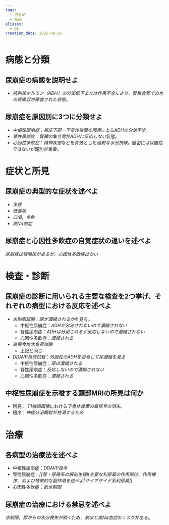 ```yaml
---
tags:
  - 内分泌
  - 疾患
aliases:
  - DI
creation_date: 2025-09-26
---
```

# 病態と分類
## 尿崩症の病態を説明せよ
- *抗利尿ホルモン（ADH）の分泌低下または作用不全により、腎集合管での水の再吸収が障害された状態。*

## 尿崩症を原因別に3つに分類せよ
- *中枢性尿崩症*：*視床下部・下垂体後葉の障害*による*ADHの分泌不全*。
- *腎性尿崩症*：*腎臓の集合管*が*ADHに反応しない*状態。
- *心因性多飲症*：*精神疾患*などを背景とした*過剰な水分摂取*。厳密には尿崩症ではないが鑑別が重要。

# 症状と所見
## 尿崩症の典型的な症状を述べよ
- *多尿*
- *低張尿*
- *口渇*、*多飲*
- *高Na血症*

## 尿崩症と心因性多飲症の自覚症状の違いを述べよ
*尿崩症は夜間尿があるが、心因性多飲症はない*

# 検査・診断
## 尿崩症の診断に用いられる主要な検査を2つ挙げ、それぞれの病型における反応を述べよ
- *水制限試験*：*尿が濃縮されるか*を見る。
	- 中枢性尿崩症：*ADHが分泌されないので濃縮されない*
	- 腎性尿崩症：*ADHは分泌されるが反応しないので濃縮されない*
	- 心因性多飲症：*濃縮される*
- *高張食塩水負荷試験*
	- 上記と同じ
- *DDAVP負荷試験*：*外因性のADHを投与して尿濃縮を見る*
	- 中枢性尿崩症：*尿は濃縮される*
	- 腎性尿崩症：*反応しないので濃縮されない*
	- 心因性多飲症：*濃縮される*

## 中枢性尿崩症を示唆する頭部MRIの所見は何か
- 所見： *T1強調画像*における*下垂体後葉の高信号の消失*。
- 機序：*神経分泌顆粒が枯渇するため*

# 治療
## 各病型の治療法を述べよ
- 中枢性尿崩症：*DDAVP投与*
- 腎性尿崩症：*[[腎・尿路系の解剖生理#主要な利尿薬の作用部位、作用機序、および特徴的な副作用を述べよ|サイアザイド系利尿薬]]*
- 心因性多飲症：*飲水制限*

## 尿崩症の治療における禁忌を述べよ
*水制限*。*尿からの水分喪失が続く*ため、*脱水と高Na血症*のリスクがある。